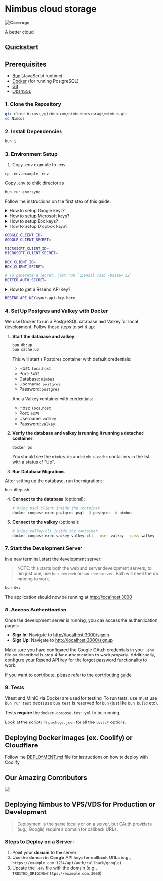# Nimbus cloud storage

![Coverage](https://img.shields.io/badge/coverage-8%25-red)

A better cloud

## Quickstart

## Prerequisites

- [Bun](https://bun.sh/) (JavaScript runtime)
- [Docker](https://www.docker.com/) (for running PostgreSQL)
- [Git](https://git-scm.com/)
- [OpenSSL](https://www.openssl.org/)

### 1. Clone the Repository

```bash
git clone https://github.com/nimbusdotstorage/Nimbus.git
cd Nimbus
```

### 2. Install Dependencies

```bash
bun i
```

### 3. Environment Setup

1. Copy .env.example to .env

```bash
cp .env.example .env
```

Copy .env to child directories

```bash
bun run env:sync
```

Follow the instructions on the first step of this [guide](https://www.better-auth.com/docs/authentication/google).

<details>
<summary>How to setup Google keys?</summary>
<br>

- Navigate to Google Cloud [console](https://console.cloud.google.com/).

- Create a new project and navigate to its dashboard.

- Navigate to [**OAuth Consent Screen**](https://console.cloud.google.com/auth/overview) and enter the details.
  - Name: _Nimbus_
  - Audience: _External_
  - Contact info: _youremail@gmail.com_

- Navigate to [**Clients**](https://console.cloud.google.com/auth/clients).
  - Type: _Web application_
  - Name: _Nimbus_
  - Add **Authorised Javascript origin** as `http://localhost:3000`
  - Add **Authorised redirect uri** as `http://localhost:1284/api/auth/callback/google`
  - **IMPORTANT**:Get your `client_id` and `client_secret`.

- Enable Google Drive API
  - Search for **Google Drive API** or [Click Here](https://console.cloud.google.com/apis/library/drive.googleapis.com).
  - Click **Enable**.

- Now navigate to [**Audience**](https://console.cloud.google.com/auth/audience) and add **Test users**.

</details>

<details>
<summary>How to setup Microsoft keys?</summary>
<br>

Official Guide: [Microsoft Register App](https://learn.microsoft.com/en-us/entra/identity-platform/quickstart-register-app)

- Go to the <a href="https://portal.azure.com/" target="_blank">**Microsoft Azure Portal**</a>.

- Navigate to [**Microsoft Entra ID**](https://portal.azure.com/#blade/Microsoft_AAD_IAM/ActiveDirectoryMenuBlade) → Click **Add** → Click **App registrations**.
  - Name: _Nimbus_
  - Under **Supported account types**, choose: **Accounts in any organizational directory and personal Microsoft accounts** (i.e. all Microsoft account users).
  - Under **Redirect URI**, select **Web** and enter: `http://localhost:1284/api/auth/callback/microsoft` (Also add `http://localhost:3000` under front-end origins if needed.)

- After registration, navigate to the app's **Overview** to copy your **Application (client) ID**.

- In the left menu, Click **Manage**. Use this to navigate.

- Navigate to **Certificates & secrets** → Click **New client secret** → Add a _description_ and _expiry_ → Click **Add** → Copy the generated secret value.

- Navigate to **API permissions** and make sure these **delegated Microsoft Graph** permissions are added and granted:
  - `email` – View users' email address
  - `offline_access` – Maintain access to data you have given it access to
  - `openid` – Sign users in
  - `profile` – View users' basic profile
  - `User.Read` – Sign in and read user profile
  - `Files.ReadWrite.All` – Have full access to user files (OneDrive access)

- Click **Grant admin consent** to apply the permissions.
</details>

<details>
<summary>How to setup Box keys?</summary>
<br>

Official Guide: [Box Create OAuth 2.0 App](https://developer.box.com/guides/authentication/oauth2/oauth2-setup/)

- Navigate to Box Developer Console [console](https://app.box.com/developers/console).

- Click **Create App**. Select **Custom App**.

- Fill in the form.
  - Name: _Nimbus_
  - Purpose: _Integration_
  - Categories: _Productivity, Collaboration, Core Enterprise_
  - External system are you integrating with: _Box files_
  - Click **Next**
  - Select **User Authentication (OAuth 2.0)**
  - Click **Create App**

- Copy the **Client ID** and **Client Secret** under **OAuth 2.0 Credentials**.

- Add **OAuth 2.0 Redirect URIs** as `http://localhost:1284/api/auth/oauth2/callback/box`.

> **Note**: The redirect URI is different because it uses the generic oauth2 plugin from better-auth.

- Add **Application Scopes**:
  - `Read all files and folders stored in Box`
  - `Write all files and folders stored in Box`
  - `Manage Users`
  - `Enable Integrations`

- Add **CORS Domains** as `http://localhost:3000`.

- Click **Save Changes**.
</details>

<details>

Official Guide: [Dropbox OAuth Guide](https://developers.dropbox.com/oauth-guide)

<summary>How to setup Dropbox keys?</summary>
<br>

- Navigate to [Dropbox App Console](https://www.dropbox.com/developers/apps).

- Click **Create App**.
  - Select: _Scoped Access_
  - Select: _Full Dropbox Access_
  - Name: _Nimbus_

- Copy the **App key** and **App secret**.

- Add _OAuth 2 Redirect URIs_ as `http://localhost:1284/api/auth/callback/dropbox`.

- Navigate to **Permission** and add **Scopes**.
  - `account_info.read`
  - `files.metadata.read`
  - `files.content.read`
  - `files.content.write`
  - `sharing.read`

- Click **Submit** in the pop up bar.
</details>

```bash
GOOGLE_CLIENT_ID=
GOOGLE_CLIENT_SECRET=

MICROSOFT_CLIENT_ID=
MICROSOFT_CLIENT_SECRET=

BOX_CLIENT_ID=
BOX_CLIENT_SECRET=

# To generate a secret, just run `openssl rand -base64 32`
BETTER_AUTH_SECRET=
```

<details>
<summary>How to get a Resend API Key?</summary>
<br>

1. Go to [Resend.com](https://resend.com) and sign up or log in to your account.
2. From the dashboard, click on **"API Keys"** in the sidebar.
3. Click the **"Create API Key"** button.
4. Enter a name for your key (e.g., `nimbus-dev`) and confirm.
5. Copy the generated API key.

6. Add it to your `.env` file:
   </details>

   ```bash
   RESEND_API_KEY=your-api-key-here
   ```

### 4. Set Up Postgres and Valkey with Docker

We use Docker to run a PostgreSQL database and Valkey for local development. Follow these steps to set it up:

1. **Start the database and valkey**:

   ```bash
   bun db:up
   bun cache:up
   ```

   This will start a Postgres container with default credentials:
   - Host: `localhost`
   - Port: `5432`
   - Database: `nimbus`
   - Username: `postgres`
   - Password: `postgres`

   And a Valkey container with credentials:
   - Host: `localhost`
   - Port: `6379`
   - Username: `valkey`
   - Password: `valkey`

2. **Verify the database and valkey is running if running a detached container**:

   ```bash
   docker ps
   ```

   You should see the `nimbus-db` and `nimbus-cache` containers in the list with a status of "Up".

3. **Run Database Migrations**

After setting up the database, run the migrations:

```bash
bun db:push
```

4. **Connect to the database** (optional):

   ```bash
   # Using psql client inside the container
   docker compose exec postgres psql -U postgres -d nimbus
   ```

5. **Connect to the valkey** (optional):

   ```bash
   # Using valkey-cli inside the container
   docker compose exec valkey valkey-cli --user valkey --pass valkey
   ```

### 7. Start the Development Server

In a new terminal, start the development server:

> NOTE: this starts both the web and server development servers, to run just one, use `bun dev:web` or `bun dev:server`. Both will need the db running to work.

```bash
bun dev
```

The application should now be running at [http://localhost:3000](http://localhost:3000)

### 8. Access Authentication

Once the development server is running, you can access the authentication pages:

- **Sign In**: Navigate to [http://localhost:3000/signin](http://localhost:3000/signin)
- **Sign Up**: Navigate to [http://localhost:3000/signup](http://localhost:3000/signup)

Make sure you have configured the Google OAuth credentials in your `.env` file as described in step 4 for authentication to work properly. Additionally, configure your Resend API key for the forgot password functionality to work.

If you want to contribute, please refer to the [contributing guide](https://github.com/nimbusdotstorage/Nimbus/blob/main/CONTRIBUTING.md)

### 9. Tests

Vitest and MinIO via Docker are used for testing. To run tests, use must use `bun run test` becasuse `bun test` is reserved for `bun` (just like `bun build` etc).

Tests **require** the `docker-compose.test.yml` to be running.

Look at the scripts in `package.json` for all the `test:*` options.

## Deploying Docker images (ex. Coolify) or Cloudflare

Follow the [DEPLOYMENT.md](DEPLOYMENT.md) file for instructions on how to deploy with Coolify.

## Our Amazing Contributors

<a href="https://github.com/nimbusdotstorage/Nimbus/graphs/contributors">
  <img src="https://contrib.rocks/image?repo=nimbusdotstorage/Nimbus" />
</a>

## Deploying Nimbus to VPS/VDS for Production or Development

> Deployment is the same locally or on a server, but OAuth providers (e.g., Google) require a domain for callback URLs.

### Steps to Deploy on a Server:

1. Point your **domain** to the server.
2. Use the domain in Google API keys for callback URLs (e.g., `https://example.com:1284/api/auth/callback/google`).
3. Update the `.env` file with the domain (e.g., `TRUSTED_ORIGINS=https://example.com:3000`).
